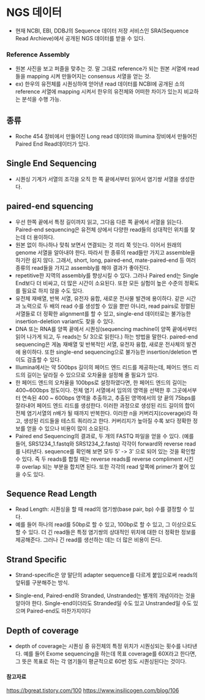 



# NGS 데이터
-  현재 NCBI, EBI, DDBJ의 Sequence 데이터 저장 서비스인 SRA(Sequence Read Archieve)에서 공개된 NGS 데이터를 받을 수 있다. 


### Reference Assembly 
- 원본 사진을 보고 퍼즐을 맞추는 것. 말 그대로 reference가 되는 원본 서열에 read들을 mapping 시켜 만들어지는 consensus 서열을 얻는 것. 
- ex) 한우의 유전체를 시퀀싱하여 얻어낸 read 데이터를 NCBI에 공개된 소의 reference 서열에 mapping 시켜서 한우의 유전체와 어떠한 차이가 있는지 비교하는 분석을 수행 가능. 



## 종류
-  Roche 454 장비에서 만들어진 Long read 데이터와 Illumina 장비에서 만들어진 Paired End Read데이터가 있다.



##  Single End Sequencing
- 시퀀싱 기계가 서열의 조각을 오직 한 쪽 끝에서부터 읽어서 염기쌍 서열을 생성한다.


## paired-end squencing
- 우선 한쪽 끝에서 특정 길이까지 읽고, 그다음 다른 쪽 끝에서 서열을 읽는다. Paired-end sequencing은 유전체 상에서 다양한 read들의 상대적인 위치를 찾는데 더 용이하다.
- 원본 없이 하나하나 맞춰 보면서 연결되는 것 끼리 쭉 잇는다. 이어서 원래의 genome 서열을 알아내야 한다. 따라서 한 종류의 read들만 가지고 assemble을 하기란 쉽지 않다. 그래서, short, long, paired-end, mate-paired-end 등 여러 종류의 read들을 가지고 assembly를 해야 결과가 좋아진다. 
- repetitive한 지역의 assembly를 향상시킬 수 있다. 그러나 Paired end는 Single End보다 더 비싸고, 더 많은 시간이 소요된다. 또한 모든 실험이 높은 수준의 정확도를 필요로 하지 않을 수도 있다. 
- 유전체 재배열, 반복 서열, 유전자 융합, 새로운 전사물 발견에 용이하다. 같은 시간과 노력으로 두 배의 read 수를 생성할 수 있을 뿐만 아니라, read pairs로 정렬된 서열들로 더 정확한 alignment를 할 수 있고, single-end 데이터로는 불가능한 insertion-deletion variant도 찾을 수 있다.
- DNA 또는 RNA를 양쪽 끝에서 시퀀싱(sequencing machine이 양쪽 끝에서부터 읽어 나가게 되고, 두 reads는 5/ 3으로 읽힌다.) 하는 방법을 말한다. paired-end sequencing은 게놈 재배열 및 반복적인 서열, 유전자 융합, 새로운 전사체의 발견에 용이하다. 또한 single-end sequencing으로 불가능한 insertion/deletion 변이도 검출할 수 있다.
- Illumina에서는 약 500bps 길이의 페어드 엔드 리드를 제공하는데, 페어드 엔드 리드의 길이는 달라질 수 있으므로 오차율을 설정해 줄 필요가 있다. 
- 한 페어드 엔드의 오차율을 100bps로 설정하였다면, 한 페어드 엔드의 길이는 400~600bps 정도이다. 전체 염기 서열에서 임의의 영역을 선택한 후 그곳에서부터 연속된 400 ~ 600bps 영역을 추출하고, 추출된 영역에서의 양 끝의 75bps를 잘라내어 페어드 엔드 리드를 생성한다. 이러한 과정으로 생성된 리드 길이의 합이 전체 염기서열의 n배가 될 때까지 반복한다. 이러한 n을 커버리지(coverage)라 하고, 생성된 리드들을 테스트 쿼리라고 한다. 커버리지가 높아질 수록 보다 정확한 정보를 얻을 수 있으나 비용이 많이 소요된다.
- Paired end Sequencing의 결과로, 두 개의 FASTQ 파일을 얻을 수 있다. (예를 들어, SRS1234_1.fastq와 SRS1234_2.fastq) 각각이 forward와 reverse read를 나타낸다. sequence를 확인해 보면 모두 5' -> 3' 으로 되어 있는 것을 확인할 수 있다. 즉  두 reads를 합칠 때는 reverse reads를 reverse compliment 시킨 후 overlap 되는 부분을 합치면 된다. 또한 각각의 read 앞쪽에 primer가 붙어 있을 수도 있다. 


## Sequence Read Length 
- Read Length: 시퀀싱을 할 때 read의 염기쌍(base pair, bp) 수를 결정할 수 있다. 
- 예를 들어 하나의 read를 50bp로 할 수 있고, 100bp로 할 수 있고, 그 이상으로도 할 수 있다. 더 긴 read들은 특정 염기쌍의 상대적인 위치에 대한 더 정확한 정보를 제공해준다. 그러나 긴 read를 생선하는 데는 더 많은 비용이 든다. 


## Strand Specific
- Strand-specific은 양 말단의 adapter sequence를 다르게 붙임으로써 reads의 앞뒤를 구분해주는 방식. 

- Single-end, Paired-end와 Stranded, Unstranded는 별개의 개념이라는 것을 알아야 한다. Single-end이더라도 Stranded일 수도 있고 Unstranded일 수도 있으며 Paired-end도 마찬가지이다

## Depth of coverage 
- depth of coverage는 시퀀싱 중 유전체의 특정 위치가 시퀀싱되는 횟수를 나타낸다. 예를 들어 Exome sequencing을 하는데 목표 coverage를 60X라고 한다면, 그 뜻은 목표로 하는 각 염기들이 평균적으로 60번 정도 시퀀싱된다는 것이다. 



#### 참고자료 
https://bgreat.tistory.com/100
https://www.insilicogen.com/blog/106
